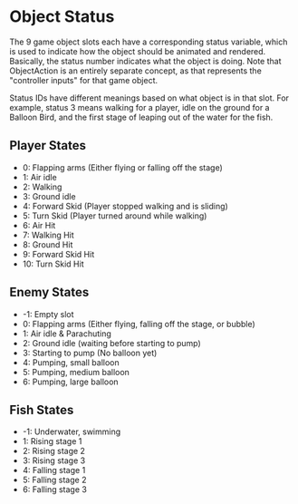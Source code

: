 # Object Status

The 9 game object slots each have a corresponding status variable, which is used to indicate how the object should be animated and rendered. Basically, the status number indicates what the object is doing. Note that ObjectAction is an entirely separate concept, as that represents the "controller inputs" for that game object.

Status IDs have different meanings based on what object is in that slot. For example, status 3 means walking for a player, idle on the ground for a Balloon Bird, and the first stage of leaping out of the water for the fish.

## Player States
* 0: Flapping arms (Either flying or falling off the stage)
* 1: Air idle
* 2: Walking
* 3: Ground idle
* 4: Forward Skid (Player stopped walking and is sliding)
* 5: Turn Skid (Player turned around while walking)
* 6: Air Hit
* 7: Walking Hit
* 8: Ground Hit
* 9: Forward Skid Hit
* 10: Turn Skid Hit

## Enemy States
* -1: Empty slot
* 0: Flapping arms (Either flying, falling off the stage, or bubble)
* 1: Air idle & Parachuting
* 2: Ground idle (waiting before starting to pump)
* 3: Starting to pump (No balloon yet)
* 4: Pumping, small balloon
* 5: Pumping, medium balloon
* 6: Pumping, large balloon

## Fish States
* -1: Underwater, swimming
* 1: Rising stage 1
* 2: Rising stage 2
* 3: Rising stage 3
* 4: Falling stage 1
* 5: Falling stage 2
* 6: Falling stage 3